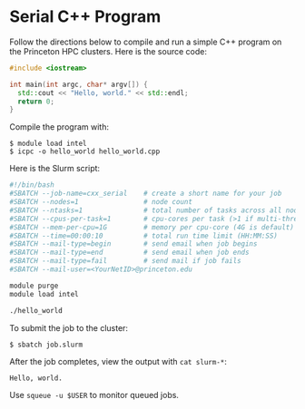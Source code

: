# Serial C++ Program

Follow the directions below to compile and run a simple C++ program on the Princeton HPC clusters.
Here is the source code:

```c++
#include <iostream>

int main(int argc, char* argv[]) {
  std::cout << "Hello, world." << std::endl;
  return 0;
}
```

Compile the program with:

```
$ module load intel
$ icpc -o hello_world hello_world.cpp
```

Here is the Slurm script:

```bash
#!/bin/bash
#SBATCH --job-name=cxx_serial    # create a short name for your job
#SBATCH --nodes=1                # node count
#SBATCH --ntasks=1               # total number of tasks across all nodes
#SBATCH --cpus-per-task=1        # cpu-cores per task (>1 if multi-threaded tasks)
#SBATCH --mem-per-cpu=1G         # memory per cpu-core (4G is default)
#SBATCH --time=00:00:10          # total run time limit (HH:MM:SS)
#SBATCH --mail-type=begin        # send email when job begins
#SBATCH --mail-type=end          # send email when job ends
#SBATCH --mail-type=fail         # send mail if job fails
#SBATCH --mail-user=<YourNetID>@princeton.edu

module purge
module load intel

./hello_world
```

To submit the job to the cluster:

```
$ sbatch job.slurm
```

After the job completes, view the output with `cat slurm-*`:

```
Hello, world.
```

Use `squeue -u $USER` to monitor queued jobs.
